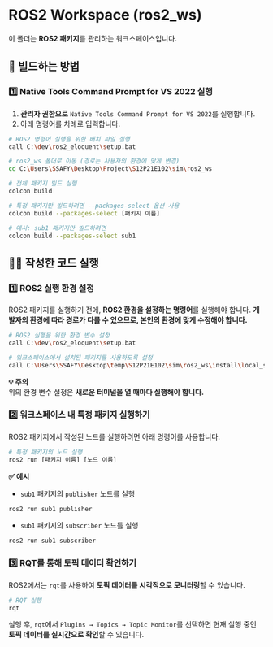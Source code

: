 # ROS2 Workspace (ros2_ws)

이 폴더는 **ROS2 패키지**를 관리하는 워크스페이스입니다.

## 🚀 빌드하는 방법

### 1️⃣ Native Tools Command Prompt for VS 2022 실행

1. **관리자 권한으로** `Native Tools Command Prompt for VS 2022`를 실행합니다.
2. 아래 명령어를 차례로 입력합니다.

```bash
# ROS2 명령어 실행을 위한 배치 파일 실행
call C:\dev\ros2_eloquent\setup.bat

# ros2_ws 폴더로 이동 (경로는 사용자의 환경에 맞게 변경)
cd C:\Users\SSAFY\Desktop\Project\S12P21E102\sim\ros2_ws

# 전체 패키지 빌드 실행
colcon build

# 특정 패키지만 빌드하려면 --packages-select 옵션 사용
colcon build --packages-select [패키지 이름]

# 예시: sub1 패키지만 빌드하려면
colcon build --packages-select sub1
```

## 🏃‍♂️ 작성한 코드 실행

### 1️⃣ ROS2 실행 환경 설정

ROS2 패키지를 실행하기 전에, **ROS2 환경을 설정하는 명령어**를 실행해야 합니다.
**개발자의 환경에 따라 경로가 다를 수 있으므로, 본인의 환경에 맞게 수정해야 합니다.**

```bash
# ROS2 실행을 위한 환경 변수 설정
call C:\dev\ros2_eloquent\setup.bat

# 워크스페이스에서 설치된 패키지를 사용하도록 설정
call C:\Users\SSAFY\Desktop\temp\S12P21E102\sim\ros2_ws\install\local_setup.bat
```

**💡 주의**<br>
위의 환경 변수 설정은 **새로운 터미널을 열 때마다 실행해야 합니다.**

### 2️⃣ 워크스페이스 내 특정 패키지 실행하기

ROS2 패키지에서 작성된 노드를 실행하려면 아래 명령어를 사용합니다.

```bash
# 특정 패키지의 노드 실행
ros2 run [패키지 이름] [노드 이름]
```

**✅ 예시**

- `sub1` 패키지의 `publisher` 노드를 실행

```bash
ros2 run sub1 publisher
```

- `sub1` 패키지의 `subscriber` 노드를 실행

```bash
ros2 run sub1 subscriber
```

### 3️⃣ RQT를 통해 토픽 데이터 확인하기

ROS2에서는 `rqt`를 사용하여 **토픽 데이터를 시각적으로 모니터링**할 수 있습니다.

```bash
# RQT 실행
rqt
```

실행 후, `rqt`에서 `Plugins → Topics → Topic Monitor`를 선택하면
현재 실행 중인 **토픽 데이터를 실시간으로 확인**할 수 있습니다.
